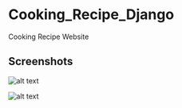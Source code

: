 # Cooking_Recipe_Django
Cooking Recipe Website

Screenshots  
------------

  ![alt text](https://github.com/gretarob/cooking_recipe_django/blob/master/screenshot1.jpg)


  ![alt text](https://github.com/gretarob/cooking_recipe_django/blob/master/screenshot2.jpg)
